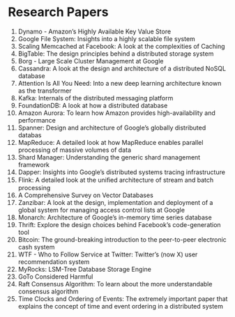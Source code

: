 # Research Papers

1. Dynamo - Amazon’s Highly Available Key Value Store 
2. Google File System: Insights into a highly scalable file system 
3. Scaling Memcached at Facebook: A look at the complexities of Caching 
4. BigTable: The design principles behind a distributed storage system 
5. Borg - Large Scale Cluster Management at Google 
6. Cassandra: A look at the design and architecture of a distributed NoSQL database 
7. Attention Is All You Need: Into a new deep learning architecture known as the transformer 
8. Kafka: Internals of the distributed messaging platform 
9. FoundationDB: A look at how a distributed database 
10. Amazon Aurora: To learn how Amazon provides high-availability and performance 
11. Spanner: Design and architecture of Google’s globally distributed databas 
12. MapReduce: A detailed look at how MapReduce enables parallel processing of massive volumes of data 
13. Shard Manager: Understanding the generic shard management framework 
14. Dapper: Insights into Google’s distributed systems tracing infrastructure 
15. Flink: A detailed look at the uniﬁed architecture of stream and batch processing 
16. A Comprehensive Survey on Vector Databases 
17. Zanzibar: A look at the design, implementation and deployment of a global system for managing access control lists at Google 
18. Monarch: Architecture of Google’s in-memory time series database 
19. Thrift: Explore the design choices behind Facebook’s code-generation tool 
20. Bitcoin: The ground-breaking introduction to the peer-to-peer electronic cash system 
21. WTF - Who to Follow Service at Twitter: Twitter’s (now X) user recommendation system 
22. MyRocks: LSM-Tree Database Storage Engine 
23. GoTo Considered Harmful 
24. Raft Consensus Algorithm: To learn about the more understandable consensus algorithm 
25. Time Clocks and Ordering of Events: The extremely important paper that explains the concept of time and event ordering in a distributed system 
